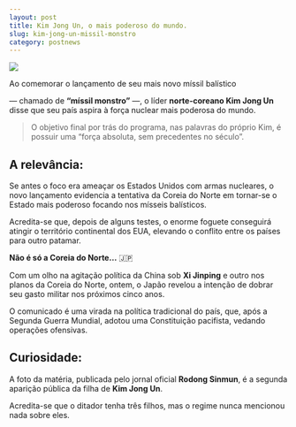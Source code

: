 ```yaml
---
layout: post
title: Kim Jong Un, o mais poderoso do mundo.
slug: kim-jong-un-missil-monstro
category: postnews
---
```


![](https://i1.wp.com/i3.cmail19.com/ei/t/DD/E83/BCA/150831/csfinal/16696447166384c1ac1a886_1669644716_3x2_rt-990000079e04513c.jpg?resize=400,225)

Ao comemorar o lançamento de seu mais novo míssil balístico

 — chamado de  **“míssil monstro”**
 —, o líder **norte-coreano Kim Jong Un** disse que seu país aspira à força nuclear mais poderosa do mundo.

> O objetivo final por trás do programa, nas palavras do próprio Kim, é possuir uma “força absoluta, sem precedentes no século”.

## A relevância:

Se antes o foco era ameaçar os Estados Unidos com armas nucleares, o novo lançamento evidencia a tentativa da Coreia do Norte em tornar-se o Estado mais poderoso focando nos mísseis balísticos.

Acredita-se que, depois de alguns testes, o enorme foguete conseguirá atingir o território continental dos EUA, elevando o conflito entre os países para outro patamar.

**Não é só a Coreia do Norte…** 🇯🇵

Com um olho na agitação política da China sob **Xi Jinping** e outro nos planos da Coreia do Norte, ontem, o Japão revelou a intenção de dobrar seu gasto militar nos próximos cinco anos.

O comunicado é uma virada na política tradicional do país, que, após a Segunda Guerra Mundial, adotou uma Constituição pacifista, vedando operações ofensivas.

## Curiosidade: 
A foto da matéria, publicada pelo jornal oficial **Rodong Sinmun**, é a segunda aparição pública da filha de **Kim Jong Un**. 

Acredita-se que o ditador tenha três filhos, mas o regime nunca mencionou nada sobre eles.




